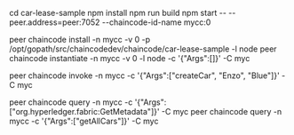 cd car-lease-sample
npm install
npm run build
npm start -- --peer.address=peer:7052 --chaincode-id-name mycc:0

peer chaincode install -n mycc -v 0 -p /opt/gopath/src/chaincodedev/chaincode/car-lease-sample -l node
peer chaincode instantiate -n mycc -v 0 -l node -c '{"Args":[]}' -C myc

peer chaincode invoke -n mycc -c '{"Args":["createCar", "Enzo", "Blue"]}' -C myc

peer chaincode query -n mycc -c '{"Args":["org.hyperledger.fabric:GetMetadata"]}' -C myc
peer chaincode query -n mycc -c '{"Args":["getAllCars"]}' -C myc